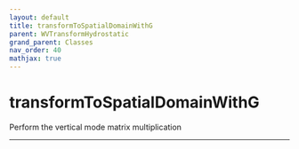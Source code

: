 ```yaml
---
layout: default
title: transformToSpatialDomainWithG
parent: WVTransformHydrostatic
grand_parent: Classes
nav_order: 40
mathjax: true
---
```


#  transformToSpatialDomainWithG

Perform the vertical mode matrix multiplication


---

